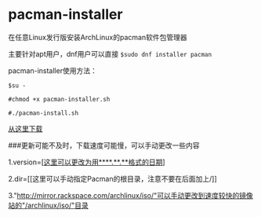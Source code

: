 # pacman-installer
在任意Linux发行版安装ArchLinux的pacman软件包管理器

主要针对apt用户，dnf用户可以直接
`$sudo dnf installer pacman`

pacman-installer使用方法：

`$su -`

`#chmod +x pacman-installer.sh`

`#./pacman-install.sh`

[从这里下载](https://github.com/LGY07/pacman-installer/releases)

###更新可能不及时，下载速度可能慢，可以手动更改一些内容

1.version=[[这里可以更改为用****.**.**格式的日期](http://mirror.rackspace.com/archlinux/iso/latest/)]

2.dir=[[这里可以手动指定Pacman的根目录，注意不要在后面加上/]]

3."http://mirror.rackspace.com/archlinux/iso/"可以手动更改到速度较快的镜像站的"/archlinux/iso/"目录
